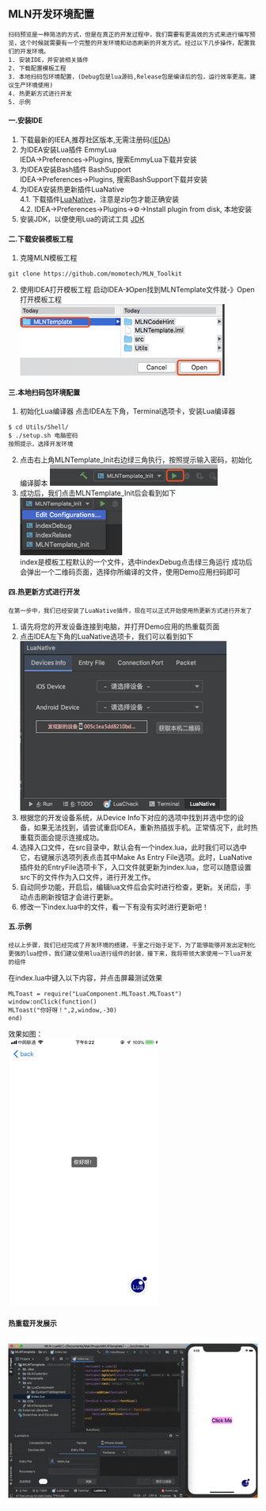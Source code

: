 ## MLN开发环境配置
```
扫码预览是一种简洁的方式，但是在真正的开发过程中，我们需要有更高效的方式来进行编写预览，这个时候就需要有一个完整的开发环境和动态刷新的开发方式。经过以下几步操作，配置我们的开发环境。
1. 安装IDE，并安装相关插件  
2. 下载配置模板工程
3. 本地扫码包环境配置，(Debug包是lua源码,Release包是编译后的包，运行效率更高，建议生产环境使用)
4. 热更新方式进行开发
5. 示例
```
#### 一.安装IDE
1. 下载最新的IEEA,推荐社区版本,无需注册码([IEDA](http://www.jetbrains.com/idea/download/#section=mac))
2. 为IDEA安装Lua插件 EmmyLua  
IEDA->Preferences->Plugins, 搜索EmmyLua下载并安装   
3. 为IDEA安装Bash插件 BashSupport  
IDEA->Preferences->Plugins, 搜索BashSupport下载并安装    
4. 为IDEA安装热更新插件LuaNative    
4.1. 下载插件[LuaNative](https://github.com/dingpuyu/MLN_Toolkit/blob/master_image_source/component/LuaNative.zip?raw=true)，注意是zip包才能正确安装  
4.2. IDEA->Preferences->Plugins->⚙->Install plugin from disk, 本地安装    
5. 安装JDK，以便使用Lua的调试工具 [JDK](https://www.oracle.com/technetwork/java/javase/downloads/index.html)

#### 二.下载安装模板工程
1. 克隆MLN模板工程
```
git clone https://github.com/momotech/MLN_Toolkit
```
2. 使用IDEA打开模板工程
启动IDEA-》Open找到MLNTemplate文件就-》Open打开模板工程  
![image.png](https://github.com/dingpuyu/MLN_Toolkit/blob/master_image_source/images/5dc79cda02e92.png?raw=true)  
#### 三.本地扫码包环境配置
1. 初始化Lua编译器
点击IDEA左下角，Terminal选项卡，安装Lua编译器
```
$ cd Utils/Shell/
$ ./setup.sh 电脑密码
按照提示，选择开发环境
```
2. 点击右上角MLNTemplate_Init右边绿三角执行，按照提示输入密码，初始化编译脚本
![image.png](https://github.com/dingpuyu/MLN_Toolkit/blob/master_image_source/images/5dc7c412afb74.png?raw=true)
3. 成功后，我们点击MLNTemplate_Init后会看到如下  
![image.png](https://github.com/dingpuyu/MLN_Toolkit/blob/master_image_source/images/5dc7c4591251c.png?raw=true)  
index是模板工程默认的一个文件，选中indexDebug点击绿三角运行
成功后会弹出一个二维码页面，选择你所编译的文件，使用Demo应用扫码即可
#### 四.热更新方式进行开发
```
在第一步中，我们已经安装了LuaNative插件，现在可以正式开始使用热更新方式进行开发了
```
1. 请先将您的开发设备连接到电脑，并打开Demo应用的热重载页面
2. 点击IDEA左下角的LuaNative选项卡，我们可以看到如下  
![image.png](https://github.com/dingpuyu/MLN_Toolkit/blob/master_image_source/images/5dc7c831ea930.png?raw=true)  
3. 根据您的开发设备系统，从Device Info下对应的选项中找到并选中您的设备，如果无法找到，请尝试重启IDEA，重新热插拔手机。正常情况下，此时热重载页面会提示连接成功。
4. 选择入口文件，在src目录中，默认会有一个index.lua，此时我们可以选中它，右键展示选项列表点击其中Make As Entry File选项。此时，LuaNative插件处的EntryFile选项卡下，入口文件就更新为index.lua，您可以随意设置src下的文件作为入口文件，进行开发工作。
5. 自动同步功能，开启后，编辑lua文件后会实时进行检查，更新。关闭后，手动点击刷新按钮才会进行更新。
6. 修改一下index.lua中的文件，看一下有没有实时进行更新吧！  
#### 五.示例
```
经以上步骤，我们已经完成了开发环境的搭建，千里之行始于足下，为了能够能够开发出定制化更强的lua控件，我们建议使用lua进行组件的封装，接下来，我将带领大家使用一下lua开发的组件
```
在index.lua中键入以下内容，并点击屏幕测试效果  
```
MLToast = require("LuaComponent.MLToast.MLToast")
window:onClick(function()
MLToast("你好呀！",2,window,-30)
end)
```
效果如图：  
![image.png](https://github.com/dingpuyu/MLN_Toolkit/blob/master_image_source/images/5dc7d709ab662.png?raw=true)  

#### 热重载开发展示  
![image](https://github.com/dingpuyu/MLN_Toolkit/blob/master_image_source/images/mln-hotreload.gif?raw=true)

